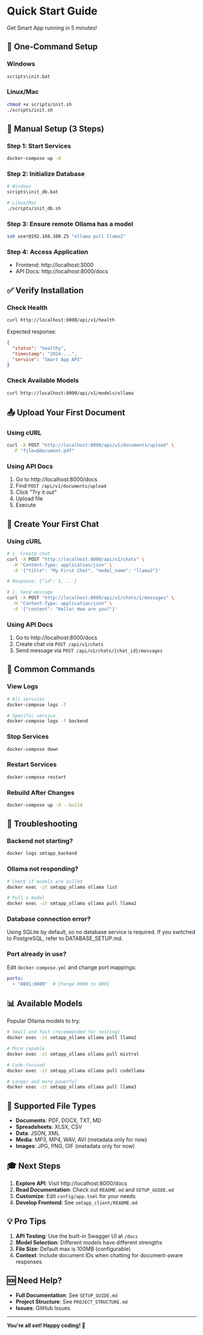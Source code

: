 # Quick Start Guide

Get Smart App running in 5 minutes!

## 🚀 One-Command Setup

### Windows
```bash
scripts\init.bat
```

### Linux/Mac
```bash
chmod +x scripts/init.sh
./scripts/init.sh
```

## 🎯 Manual Setup (3 Steps)

### Step 1: Start Services
```bash
docker-compose up -d
```

### Step 2: Initialize Database
```bash
# Windows
scripts\init_db.bat

# Linux/Mac
./scripts/init_db.sh
```

### Step 3: Ensure remote Ollama has a model
```bash
ssh user@192.168.100.25 "ollama pull llama2"
```

### Step 4: Access Application
- Frontend: http://localhost:3000
- API Docs: http://localhost:8000/docs

## ✅ Verify Installation

### Check Health
```bash
curl http://localhost:8000/api/v1/health
```

Expected response:
```json
{
  "status": "healthy",
  "timestamp": "2024-...",
  "service": "Smart App API"
}
```

### Check Available Models
```bash
curl http://localhost:8000/api/v1/models/ollama
```

## 📤 Upload Your First Document

### Using cURL
```bash
curl -X POST "http://localhost:8000/api/v1/documents/upload" \
  -F "file=@document.pdf"
```

### Using API Docs
1. Go to http://localhost:8000/docs
2. Find `POST /api/v1/documents/upload`
3. Click "Try it out"
4. Upload file
5. Execute

## 💬 Create Your First Chat

### Using cURL
```bash
# 1. Create chat
curl -X POST "http://localhost:8000/api/v1/chats" \
  -H "Content-Type: application/json" \
  -d '{"title": "My First Chat", "model_name": "llama2"}'

# Response: {"id": 1, ...}

# 2. Send message
curl -X POST "http://localhost:8000/api/v1/chats/1/messages" \
  -H "Content-Type: application/json" \
  -d '{"content": "Hello! How are you?"}'
```

### Using API Docs
1. Go to http://localhost:8000/docs
2. Create chat via `POST /api/v1/chats`
3. Send message via `POST /api/v1/chats/{chat_id}/messages`

## 🔧 Common Commands

### View Logs
```bash
# All services
docker-compose logs -f

# Specific service
docker-compose logs -f backend
```

### Stop Services
```bash
docker-compose down
```

### Restart Services
```bash
docker-compose restart
```

### Rebuild After Changes
```bash
docker-compose up -d --build
```

## 🐛 Troubleshooting

### Backend not starting?
```bash
docker logs smtapp_backend
```

### Ollama not responding?
```bash
# Check if models are pulled
docker exec -it smtapp_ollama ollama list

# Pull a model
docker exec -it smtapp_ollama ollama pull llama2
```

### Database connection error?
Using SQLite by default, so no database service is required. If you switched to PostgreSQL, refer to DATABASE_SETUP.md.

### Port already in use?
Edit `docker-compose.yml` and change port mappings:
```yaml
ports:
  - "8001:8000"  # Change 8000 to 8001
```

## 📊 Available Models

Popular Ollama models to try:

```bash
# Small and fast (recommended for testing)
docker exec -it smtapp_ollama ollama pull llama2

# More capable
docker exec -it smtapp_ollama ollama pull mistral

# Code-focused
docker exec -it smtapp_ollama ollama pull codellama

# Larger and more powerful
docker exec -it smtapp_ollama ollama pull llama3
```

## 📁 Supported File Types

- **Documents**: PDF, DOCX, TXT, MD
- **Spreadsheets**: XLSX, CSV
- **Data**: JSON, XML
- **Media**: MP3, MP4, WAV, AVI (metadata only for now)
- **Images**: JPG, PNG, GIF (metadata only for now)

## 🎓 Next Steps

1. **Explore API**: Visit http://localhost:8000/docs
2. **Read Documentation**: Check out `README.md` and `SETUP_GUIDE.md`
3. **Customize**: Edit `config/app.toml` for your needs
4. **Develop Frontend**: See `smtapp_client/README.md`

## 💡 Pro Tips

1. **API Testing**: Use the built-in Swagger UI at `/docs`
2. **Model Selection**: Different models have different strengths
3. **File Size**: Default max is 100MB (configurable)
4. **Context**: Include document IDs when chatting for document-aware responses

## 🆘 Need Help?

- **Full Documentation**: See `SETUP_GUIDE.md`
- **Project Structure**: See `PROJECT_STRUCTURE.md`
- **Issues**: GitHub Issues

---

**You're all set! Happy coding! 🎉**

